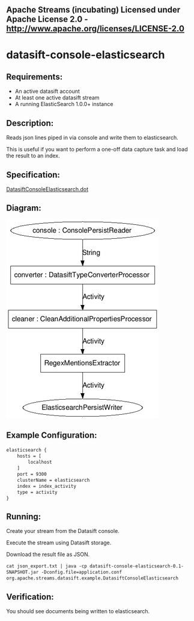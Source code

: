 Apache Streams (incubating)
Licensed under Apache License 2.0 - http://www.apache.org/licenses/LICENSE-2.0
--------------------------------------------------------------------------------

datasift-console-elasticsearch
==============================

Requirements:
-------------
 - An active datasift account
 - At least one active datasift stream
 - A running ElasticSearch 1.0.0+ instance

Description:
------------
Reads json lines piped in via console and write them to elasticsearch.

This is useful if you want to perform a one-off data capture task and load the result to an index.

Specification:
-----------------

[DatasiftConsoleElasticsearch.dot](src/main/resources/DatasiftConsoleElasticsearch.dot "DatasiftConsoleElasticsearch.dot" )

Diagram:
-----------------

![DatasiftConsoleElasticsearch.png](./DatasiftConsoleElasticsearch.png?raw=true)


Example Configuration:
----------------------

    elasticsearch {
        hosts = [
            localhost
        ]
        port = 9300
        clusterName = elasticsearch
        index = index_activity
        type = activity
    }

Running:
--------

Create your stream from the Datasift console.

Execute the stream using Datasift storage.

Download the result file as JSON.

    cat json_export.txt | java -cp datasift-console-elasticsearch-0.1-SNAPSHOT.jar -Dconfig.file=application.conf org.apache.streams.datasift.example.DatasiftConsoleElasticsearch

Verification:
-------------
You should see documents being written to elasticsearch.